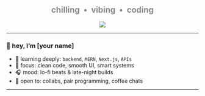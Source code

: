 <h2 align="center" style="color:#888;">chilling &nbsp;•&nbsp; vibing &nbsp;•&nbsp; coding</h2>

<p align="center">
  <img src="https://readme-typing-svg.herokuapp.com?font=Fira+Code&duration=2000&pause=1000&color=7FDBFF&center=true&vCenter=true&width=380&lines=Backend+dev+in+progress...;Building+cool+web+things.;Let’s+code+and+chill." />
</p>

---

### 👋 hey, I’m [your name]

- 🧠 learning deeply: `backend`, `MERN`, `Next.js`, `APIs`
- 🎯 focus: clean code, smooth UI, smart systems
- 🎧 mood: lo-fi beats & late-night builds
- 🤝 open to: collabs, pair programming, coffee chats

---
